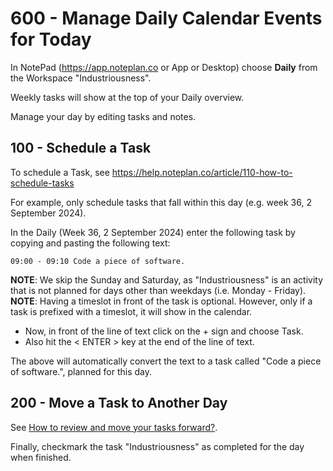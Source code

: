 # 600 - Manage Daily Calendar Events for Today

In NotePad (https://app.noteplan.co or App or Desktop) choose **Daily** from the Workspace "Industriousness".

Weekly tasks will show at the top of your Daily overview.

Manage your day by editing tasks and notes.

## 100 - Schedule a Task

To schedule a Task, see https://help.noteplan.co/article/110-how-to-schedule-tasks

For example, only schedule tasks that fall within this day (e.g. week 36, 2 September 2024).

In the Daily (Week 36, 2 September 2024) enter the following task by copying and pasting the following text:

```
09:00 - 09:10 Code a piece of software.
```

**NOTE**: We skip the Sunday and Saturday, as "Industriousness" is an activity that is not planned for days other than weekdays (i.e. Monday - Friday).
**NOTE**: Having a timeslot in front of the task is optional. However, only if a task is prefixed with a timeslot, it will show in the calendar.

- Now, in front of the line of text click on the + sign and choose Task.
- Also hit the < ENTER > key at the end of the line of text.

The above will automatically convert the text to a task called "Code a piece of software.", planned for this day.

## 200 - Move a Task to Another Day

See [How to review and move your tasks forward?](https://www.youtube.com/watch?v=DgFILdl4i4Q).

Finally, checkmark the task "Industriousness" as completed for the day when finished.
